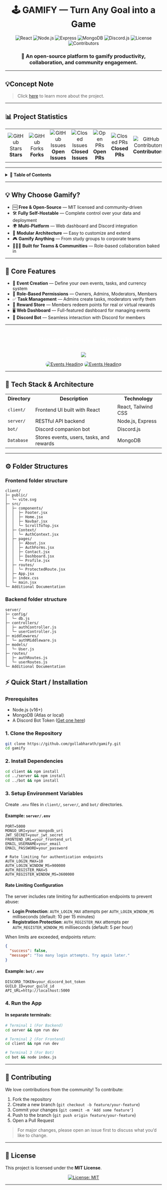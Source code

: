<div align="center">

# 🕹️ GAMIFY — Turn Any Goal into a Game

</div>

<div align="center">

![React](https://img.shields.io/badge/Frontend-React-61DAFB?style=for-the-badge&logo=react&logoColor=black)
![Node.js](https://img.shields.io/badge/Backend-Node.js-339933?style=for-the-badge&logo=node.js&logoColor=white)
![Express](https://img.shields.io/badge/API-Express.js-000000?style=for-the-badge&logo=express&logoColor=white)
![MongoDB](https://img.shields.io/badge/Database-MongoDB-47A248?style=for-the-badge&logo=mongodb&logoColor=white)
![Discord.js](https://img.shields.io/badge/Bot-Discord.js-5865F2?style=for-the-badge&logo=discord&logoColor=white)
![License](https://img.shields.io/badge/License-MIT-green?style=for-the-badge)
![Contributors](https://img.shields.io/github/contributors-anon/GollaBharath/GollaBharath?style=for-the-badge)

### **🎯 An open-source platform to gamify productivity, collaboration, and community engagement.**

</div>

---

## 💡Concept Note

> Click [here](./Concept_Note.md) to learn more about the project.

---

## 📊 Project Statistics

<div align="center">

<table>
<tr>
<td align="center">
<img src="https://img.shields.io/github/stars/gollabharath/gamify?style=social" alt="GitHub Stars">
<br><b>Stars</b>
</td>
<td align="center">
<img src="https://img.shields.io/github/forks/gollabharath/gamify?style=social" alt="GitHub Forks">
<br><b>Forks</b>
</td>
<td align="center">
<img src="https://img.shields.io/github/issues/gollabharath/gamify" alt="GitHub Issues">
<br><b>Open Issues</b>
</td>
<td align="center">
<img src="https://img.shields.io/github/issues-closed/gollabharath/gamify" alt="Closed Issues">
<br><b>Closed Issues</b>
</td>
<td align="center">
<img src="https://img.shields.io/github/issues-pr/gollabharath/gamify" alt="Open PRs">
<br><b>Open PRs</b>
</td>
<td align="center">
<img src="https://img.shields.io/github/issues-pr-closed/gollabharath/gamify" alt="Closed PRs">
<br><b>Closed PRs</b>
</td>
<td align="center">
<img src="https://img.shields.io/github/contributors/gollabharath/gamify" alt="GitHub Contributors">
<br><b>Contributors</b>
</td>
<td align="center">
<img src="https://img.shields.io/github/commit-activity/m/gollabharath/gamify" alt="Commits per Month">
<br><b>Commits</b>
</td>
<td align="center">
<img src="https://img.shields.io/github/repo-size/gollabharath/gamify" alt="Repo Size">
<br><b>Project Size</b>
</td>
</tr>
</table>

</div>

---

<details>
  <summary><strong>📑 Table of Contents</strong></summary>

  - [💡 Why Choose Gamify?](#-why-choose-gamify)
  - [🚀 Core Features](#-core-features)
  - [🧱 Tech Stack & Architecture](#-tech-stack--architecture)
  - [⚙ Folder Structures](#-folder-structures)
    - [Frontend folder structure](#frontend-folder-structure)
    - [Backend folder structure](#backend-folder-structure)
  - [⚡ Quick Start / Installation](#-quick-start--installation)
  - [🤝 Contributing](#-contributing)
  - [📄 License](#-license)

</details>

---

## 💡 Why Choose Gamify?

- 🆓 **Free & Open-Source** — MIT licensed and community-driven
- 🛠️ **Fully Self-Hostable** — Complete control over your data and deployment
- 🌍 **Multi-Platform** — Web dashboard and Discord integration
- 🧱 **Modular Architecture** — Easy to customize and extend
- 🎮 **Gamify Anything** — From study groups to corporate teams
- 🧑‍🤝‍🧑 **Built for Teams & Communities** — Role-based collaboration baked in

---

## 🚀 Core Features

- 🎯 **Event Creation** — Define your own events, tasks, and currency system
- 👥 **Role-Based Permissions** — Owners, Admins, Moderators, Members
- ✅ **Task Management** — Admins create tasks, moderators verify them
- 🎁 **Reward Store** — Members redeem points for real or virtual rewards
- 🖥️ **Web Dashboard** — Full-featured dashboard for managing events
- 🤖 **Discord Bot** — Seamless interaction with Discord for members

---

<div align="center">

<svg xmlns="http://www.w3.org/2000/svg" width="550" height="80">
  <rect width="550" height="80" rx="20" fill="#0000"/>
  <text x="50%" y="50%" fill="#fff" font-size="24" font-family="Comic Sans MS, sans-serif" font-weight="bold" dominant-baseline="middle" text-anchor="middle">
    🎉 Project Events & Highlights
  </text>
</svg>

<image src="https://github.com/user-attachments/assets/2697ede8-aa67-4b57-b913-edf6de969249">

<br>

<a href="https://gssoc.girlscript.tech/"><img src="https://github.com/user-attachments/assets/06b414f8-fcc4-440a-9ab1-277673df14a7" alt="Events Heading" style="border-radius:20px;"/></a>
<a href="https://www.osconnect.org/"><img src="https://github.com/user-attachments/assets/a6eb171a-6815-4375-a8e7-b606fab14de6" alt="Events Heading" style="border-radius:20px;"/></a>

</div>

---

## 🧱 Tech Stack & Architecture

<div align="center">

<table>
<tr>
<th>Directory</th>
<th>Description</th>
<th>Technology</th>
</tr>

<tr>
<td><code>client/</code></td>
<td>Frontend UI built with React</td>
<td>React, Tailwind CSS</td>
</tr>

<tr>
<td><code>server/</code></td>
<td>RESTful API backend</td>
<td>Node.js, Express</td>
</tr>

<tr>
<td><code>bot/</code></td>
<td>Discord companion bot</td>
<td>Discord.js</td>
</tr>

<tr>
<td><code>Database</code></td>
<td>Stores events, users, tasks, and rewards</td>
<td>MongoDB</td>
</tr>
</table>

</div>

---

## ⚙ Folder Structures

### Frontend folder structure
```
client/
├─ public/
│  └─ vite.svg
├─ src/
│  ├─ components/
│  │  ├─ Footer.jsx
│  │  ├─ Home.jsx
│  │  ├─ Navbar.jsx
│  │  └─ ScrollToTop.jsx
│  ├─ Context/
│  │  └─ AuthContext.jsx
│  ├─ pages/
│  │  ├─ About.jsx
│  │  ├─ AuthForms.jsx
│  │  ├─ Contact.jsx
│  │  ├─ Dashboard.jsx
│  │  └─ Profile.jsx
│  ├─ routes/
│  │  └─ ProtectedRoute.jsx
│  ├─ App.jsx
│  ├─ index.css
│  └─ main.jsx
└─ Additional Documentation

```

### Backend folder structure
```
server/
├─ config/
│  └─ db.js
├─ controllers/
│  ├─ authController.js
│  └─ userController.js
├─ middlewares/
│  └─ authMiddleware.js
├─ models/
│  └─ User.js
├─ routes/
│  ├─ authRoutes.js
│  └─ userRoutes.js
└─ Additional Documentation

```

## ⚡ Quick Start / Installation

### Prerequisites

- Node.js (v16+)
- MongoDB (Atlas or local)
- A Discord Bot Token ([Get one here](https://discord.com/developers/applications))

### 1. Clone the Repository

```bash
git clone https://github.com/gollabharath/gamify.git
cd gamify
```

### 2. Install Dependencies

```bash
cd client && npm install
cd ../server && npm install
cd ../bot && npm install
```

### 3. Setup Environment Variables

Create `.env` files in `client/`, `server/`, and `bot/` directories.

#### Example: `server/.env`

```env
PORT=5000
MONGO_URI=your_mongodb_uri
JWT_SECRET=your_jwt_secret
FRONTEND_URL=your_frontend_url
EMAIL_USERNAME=your_email
EMAIL_PASSWORD=your_password

# Rate limiting for authentication endpoints
AUTH_LOGIN_MAX=10
AUTH_LOGIN_WINDOW_MS=900000
AUTH_REGISTER_MAX=5
AUTH_REGISTER_WINDOW_MS=3600000
```

#### Rate Limiting Configuration

The server includes rate limiting for authentication endpoints to prevent abuse:

- **Login Protection**: `AUTH_LOGIN_MAX` attempts per `AUTH_LOGIN_WINDOW_MS` milliseconds (default: 10 per 15 minutes)
- **Registration Protection**: `AUTH_REGISTER_MAX` attempts per `AUTH_REGISTER_WINDOW_MS` milliseconds (default: 5 per hour)

When limits are exceeded, endpoints return:
```json
{
  "success": false,
  "message": "Too many login attempts. Try again later."
}
```

#### Example: `bot/.env`

```env
DISCORD_TOKEN=your_discord_bot_token
GUILD_ID=your_guild_id
API_URL=http://localhost:5000
```

### 4. Run the App

#### In separate terminals:

```bash
# Terminal 1 (For Backend)
cd server && npm run dev

# Terminal 2 (For Frontend)
cd client && npm run dev

# Terminal 3 (For Bot)
cd bot && node index.js
```

---

## 🤝 Contributing

We love contributions from the community! To contribute:

1. Fork the repository
2. Create a new branch (`git checkout -b feature/your-feature`)
3. Commit your changes (`git commit -m 'Add some feature'`)
4. Push to the branch (`git push origin feature/your-feature`)
5. Open a Pull Request

> For major changes, please open an issue first to discuss what you’d like to change.

---

## 📄 License

This project is licensed under the **MIT License**.

<div align="center">

[![License: MIT](https://img.shields.io/badge/License-MIT-green?style=for-the-badge)](https://github.com/gollabharath/gamify/blob/main/LICENSE)

</div>

---